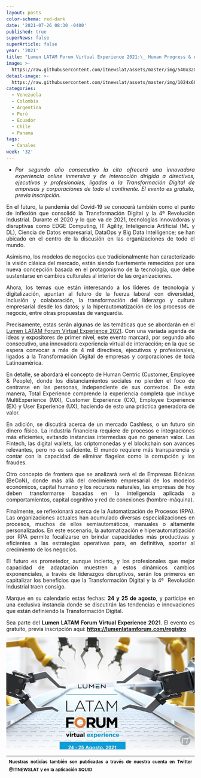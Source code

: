 ```yaml
---
layout: posts
color-schema: red-dark
date: '2021-07-26 08:30 -0400'
published: true
superNews: false
superArticle: false
year: '2021'
title: "Lumen LATAM Forum Virtual Experience 2021:\_ Human Progress & Amazing Technologies"
image: >-
  https://raw.githubusercontent.com/itnewslat/assets/master/img/540x320/Lumen-Latam-Forum-p.jpg
detail-image: >-
  https://raw.githubusercontent.com/itnewslat/assets/master/img/1024x680/Lumen-Latam-Forum-g.jpg
categories:
  - Venezuela
  - Colombia
  - Argentina
  - Perú
  - Ecuador
  - Chile
  - Panama
tags:
  - Canales
week: '32'
---
```

<ul style="list-style-type: disc; text-align: justify;">
	<li><em>Por segundo año consecutivo la cita ofrecerá una innovadora experiencia online inmersiva y de interacción dirigida a directivos, ejecutivos y profesionales, ligados a la Transformación Digital de empresas y corporaciones de todo el continente. El evento es gratuito, previa inscripción.</em></li>
</ul>
<p style="text-align: justify;">En el futuro, la pandemia del Covid-19 se conocerá también como el punto de inflexión que consolidó la Transformación Digital y la 4ª Revolución Industrial. Durante el 2020 y lo que va de 2021, tecnologías innovadoras y disruptivas como EDGE Computing, IT Agility, Inteligencia Artificial (ML y DL), Ciencia de Datos empresarial, DataOps y Big Data Intelligence; se han ubicado en el centro de la discusión en las organizaciones de todo el mundo.</p>
<p style="text-align: justify;">Asimismo, los modelos de negocios que tradicionalmente han caracterizado la visión clásica del mercado, están siendo fuertemente remecidos por una nueva concepción basada en el protagonismo de la tecnología, que debe sustentarse en cambios culturales al interior de las organizaciones.</p>
<p style="text-align: justify;">Ahora, los temas que están interesando a los líderes de tecnología y digitalización, apuntan al futuro de la fuerza laboral con diversidad, inclusión y colaboración, la transformación del liderazgo y cultura empresarial desde los datos; y la hiperautomatización de los procesos de negocio, entre otras propuestas de vanguardia.</p>
<p style="text-align: justify;">Precisamente, estas serán algunas de las temáticas que se abordarán en el <a href="https://brandcom.us4.list-manage.com/track/click?u=9581ae7daa795e06b11c9f476&amp;id=935b9efd5d&amp;e=446b3b5f3e">Lumen LATAM Forum Virtual Experience 2021</a>. Con una variada agenda de ideas y expositores de primer nivel, este evento marcará, por segundo año consecutivo, una innovadora experiencia virtual de interacción; en la que se espera convocar a más de 4 mil directivos, ejecutivos y profesionales, ligados a la Transformación Digital de empresas y corporaciones de toda Latinoamérica.</p>
<p style="text-align: justify;">En detalle, se abordará el concepto de Human Centric (Customer, Employee &amp; People), donde los distanciamientos sociales no pierden el foco de centrarse en las personas, independiente de sus contextos. De esta manera, Total Experience comprende la experiencia completa que incluye MultiExperience (MX), Customer Experience (CX), Employee Experience (EX) y User Experience (UX), haciendo de esto una práctica generadora de valor.</p>
<p style="text-align: justify;">En adición, se discutirá acerca de un mercado Cashless, o un futuro sin dinero físico. La industria financiera requiere de procesos e integraciones más eficientes, evitando instancias intermedias que no generan valor. Las Fintech, las digital wallets, las criptomonedas y el blockchain son avances relevantes, pero no es suficiente. El mundo requiere más transparencia y contar con la capacidad de eliminar flagelos como la corrupción y los fraudes.</p>
<p style="text-align: justify;">Otro concepto de frontera que se analizará será el de Empresas Biónicas (BeCoN), donde más allá del crecimiento empresarial de los modelos económicos, capital humano y los recursos naturales, las empresas de hoy deben transformarse basadas en la inteligencia aplicada a comportamientos, capital cognitivo y red de conexiones (hombre-máquina).</p>
<p style="text-align: justify;">Finalmente, se reflexionará acerca de la Automatización de Procesos (RPA). Las organizaciones actuales han acumulado diversas especializaciones en procesos, muchos de ellos semiautomáticos, manuales o altamente personalizados. En este escenario, la automatización e hiperautomatización por RPA permite focalizarse en brindar capacidades más productivas y eficientes a las estrategias operativas para, en definitiva, aportar al crecimiento de los negocios.</p>
<p style="text-align: justify;">El futuro es prometedor, aunque incierto, y los profesionales que mejor capacidad de adaptación muestren a estos dinámicos cambios exponenciales, a través de liderazgos disruptivos, serán los primeros en capitalizar los beneficios que la Transformación Digital y la 4ª  Revolución Industrial traen consigo.</p>
<p style="text-align: justify;">Marque en su calendario estas fechas: <strong>24 y 25 de agosto</strong>, y participe en una exclusiva instancia donde se discutirán las tendencias e innovaciones que están definiendo la Transformación Digital.</p>
<p style="text-align: justify;">Sea parte del <strong>Lumen LATAM Forum Virtual Experience 2021</strong>. El evento es gratuito, previa inscripción aquí: <a href="https://lumenlatamforum.com/registro"><strong>https://lumenlatamforum.com/registro</strong></a></p>

![](https://raw.githubusercontent.com/itnewslat/assets/master/img/540x320/Lumen-Latam-Forum-p.jpg)

<table style="height: 42px;" width="569">
<tbody>
<tr>
<td style="text-align: justify;"><sub><strong>Nuestras noticias también son publicadas a través de nuestra cuenta en Twitter <a href="https://twitter.com/itnewslat?lang=es">@ITNEWSLAT</a> y en la aplicación <a href="https://squidapp.co/en/">SQUID</a></strong></sub></td>
</tr>
</tbody>
</table>
<img src="https://tracker.metricool.com/c3po.jpg?hash=56f88a41e39ab42c063cc51676587a04" alt="" />